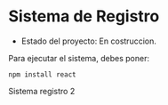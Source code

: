 <h1>Sistema de Registro</h1>

- Estado del  proyecto: En costruccion.

Para ejecutar el sistema, debes poner:

```npm install react```

Sistema registro 2
